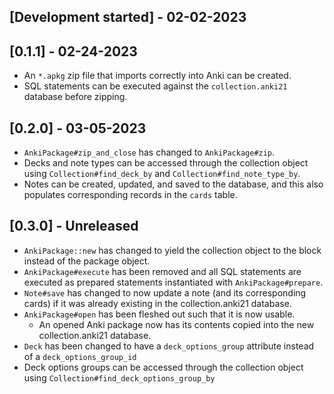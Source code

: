 ## [Development started] - 02-02-2023

## [0.1.1] - 02-24-2023

- An `*.apkg` zip file that imports correctly into Anki can be created.
- SQL statements can be executed against the `collection.anki21` database before zipping.

## [0.2.0] - 03-05-2023

- `AnkiPackage#zip_and_close` has changed to `AnkiPackage#zip`.
- Decks and note types can be accessed through the collection object using `Collection#find_deck_by` and `Collection#find_note_type_by`.
- Notes can be created, updated, and saved to the database, and this also populates corresponding records in the `cards` table.

## [0.3.0] - Unreleased

- `AnkiPackage::new` has changed to yield the collection object to the block instead of the package object.
- `AnkiPackage#execute` has been removed and all SQL statements are executed as prepared statements instantiated with `AnkiPackage#prepare`.
- `Note#save` has changed to now update a note (and its corresponding cards) if it was already existing in the collection.anki21 database.
- `AnkiPackage#open` has been fleshed out such that it is now usable.
  - An opened Anki package now has its contents copied into the new collection.anki21 database.
- `Deck` has been changed to have a `deck_options_group` attribute instead of a `deck_options_group_id`
- Deck options groups can be accessed through the collection object using `Collection#find_deck_options_group_by`
